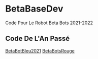 # BetaBaseDev
 Code Pour Le Robot Beta Bots 2021-2022
 
## Code De L'An Passé
 [BetaBotBleu2021](https://github.com/huskies5439/BetaBotBleu2021)
 [BetaBotsRouge](https://github.com/huskies5439/BetaBotsRouge)
